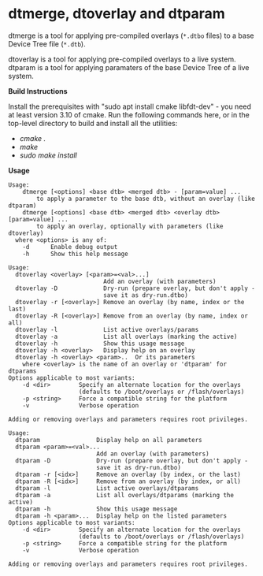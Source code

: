 
# dtmerge, dtoverlay and dtparam

dtmerge is a tool for applying pre-compiled overlays (`*.dtbo` files) to a
base Device Tree file (`*.dtb`).

dtoverlay is a tool for applying pre-compiled overlays to a live system.
dtparam is a tool for applying paramaters of the base Device Tree of a live system.

**Build Instructions**

Install the prerequisites with "sudo apt install cmake libfdt-dev" - you need at least version 3.10 of cmake. Run the following commands here, or in the top-level directory to build and install all the utilities:

 - *cmake .*
 - *make*
 - *sudo make install*

**Usage**

```
Usage:
    dtmerge [<options] <base dtb> <merged dtb> - [param=value] ...
        to apply a parameter to the base dtb, without an overlay (like dtparam)
    dtmerge [<options] <base dtb> <merged dtb> <overlay dtb> [param=value] ...
        to apply an overlay, optionally with parameters (like dtoverlay)
  where <options> is any of:
    -d      Enable debug output
    -h      Show this help message
```
```
Usage:
  dtoverlay <overlay> [<param>=<val>...]
                           Add an overlay (with parameters)
  dtoverlay -D             Dry-run (prepare overlay, but don't apply -
                           save it as dry-run.dtbo)
  dtoverlay -r [<overlay>] Remove an overlay (by name, index or the last)
  dtoverlay -R [<overlay>] Remove from an overlay (by name, index or all)
  dtoverlay -l             List active overlays/params
  dtoverlay -a             List all overlays (marking the active)
  dtoverlay -h             Show this usage message
  dtoverlay -h <overlay>   Display help on an overlay
  dtoverlay -h <overlay> <param>..  Or its parameters
    where <overlay> is the name of an overlay or 'dtparam' for dtparams
Options applicable to most variants:
    -d <dir>        Specify an alternate location for the overlays
                    (defaults to /boot/overlays or /flash/overlays)
    -p <string>     Force a compatible string for the platform
    -v              Verbose operation

Adding or removing overlays and parameters requires root privileges.
```
```
Usage:
  dtparam                Display help on all parameters
  dtparam <param>=<val>...
                         Add an overlay (with parameters)
  dtparam -D             Dry-run (prepare overlay, but don't apply -
                         save it as dry-run.dtbo)
  dtparam -r [<idx>]     Remove an overlay (by index, or the last)
  dtparam -R [<idx>]     Remove from an overlay (by index, or all)
  dtparam -l             List active overlays/dtparams
  dtparam -a             List all overlays/dtparams (marking the active)
  dtparam -h             Show this usage message
  dtparam -h <param>...  Display help on the listed parameters
Options applicable to most variants:
    -d <dir>        Specify an alternate location for the overlays
                    (defaults to /boot/overlays or /flash/overlays)
    -p <string>     Force a compatible string for the platform
    -v              Verbose operation

Adding or removing overlays and parameters requires root privileges.
```
